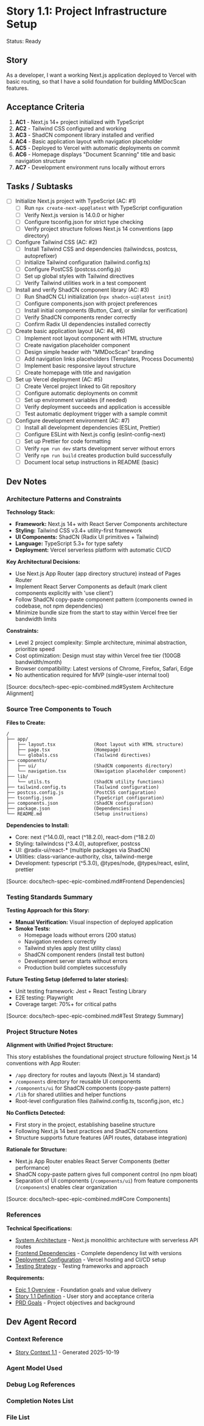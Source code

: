 # Story 1.1: Project Infrastructure Setup

Status: Ready

## Story

As a developer,
I want a working Next.js application deployed to Vercel with basic routing,
so that I have a solid foundation for building MMDocScan features.

## Acceptance Criteria

1. **AC1** - Next.js 14+ project initialized with TypeScript
2. **AC2** - Tailwind CSS configured and working
3. **AC3** - ShadCN component library installed and verified
4. **AC4** - Basic application layout with navigation placeholder
5. **AC5** - Deployed to Vercel with automatic deployments on commit
6. **AC6** - Homepage displays "Document Scanning" title and basic navigation structure
7. **AC7** - Development environment runs locally without errors

## Tasks / Subtasks

- [ ] Initialize Next.js project with TypeScript (AC: #1)
  - [ ] Run `npx create-next-app@latest` with TypeScript configuration
  - [ ] Verify Next.js version is 14.0.0 or higher
  - [ ] Configure tsconfig.json for strict type checking
  - [ ] Verify project structure follows Next.js 14 conventions (app directory)

- [ ] Configure Tailwind CSS (AC: #2)
  - [ ] Install Tailwind CSS and dependencies (tailwindcss, postcss, autoprefixer)
  - [ ] Initialize Tailwind configuration (tailwind.config.ts)
  - [ ] Configure PostCSS (postcss.config.js)
  - [ ] Set up global styles with Tailwind directives
  - [ ] Verify Tailwind utilities work in a test component

- [ ] Install and verify ShadCN component library (AC: #3)
  - [ ] Run ShadCN CLI initialization (`npx shadcn-ui@latest init`)
  - [ ] Configure components.json with project preferences
  - [ ] Install initial components (Button, Card, or similar for verification)
  - [ ] Verify ShadCN components render correctly
  - [ ] Confirm Radix UI dependencies installed correctly

- [ ] Create basic application layout (AC: #4, #6)
  - [ ] Implement root layout component with HTML structure
  - [ ] Create navigation placeholder component
  - [ ] Design simple header with "MMDocScan" branding
  - [ ] Add navigation links placeholders (Templates, Process Documents)
  - [ ] Implement basic responsive layout structure
  - [ ] Create homepage with title and navigation

- [ ] Set up Vercel deployment (AC: #5)
  - [ ] Create Vercel project linked to Git repository
  - [ ] Configure automatic deployments on commit
  - [ ] Set up environment variables (if needed)
  - [ ] Verify deployment succeeds and application is accessible
  - [ ] Test automatic deployment trigger with a sample commit

- [ ] Configure development environment (AC: #7)
  - [ ] Install all development dependencies (ESLint, Prettier)
  - [ ] Configure ESLint with Next.js config (eslint-config-next)
  - [ ] Set up Prettier for code formatting
  - [ ] Verify `npm run dev` starts development server without errors
  - [ ] Verify `npm run build` creates production build successfully
  - [ ] Document local setup instructions in README (basic)

## Dev Notes

### Architecture Patterns and Constraints

**Technology Stack:**
- **Framework:** Next.js 14+ with React Server Components architecture
- **Styling:** Tailwind CSS v3.4+ utility-first framework
- **UI Components:** ShadCN (Radix UI primitives + Tailwind)
- **Language:** TypeScript 5.3+ for type safety
- **Deployment:** Vercel serverless platform with automatic CI/CD

**Key Architectural Decisions:**
- Use Next.js App Router (app directory structure) instead of Pages Router
- Implement React Server Components as default (mark client components explicitly with 'use client')
- Follow ShadCN copy-paste component pattern (components owned in codebase, not npm dependencies)
- Minimize bundle size from the start to stay within Vercel free tier bandwidth limits

**Constraints:**
- Level 2 project complexity: Simple architecture, minimal abstraction, prioritize speed
- Cost optimization: Design must stay within Vercel free tier (100GB bandwidth/month)
- Browser compatibility: Latest versions of Chrome, Firefox, Safari, Edge
- No authentication required for MVP (single-user internal tool)

[Source: docs/tech-spec-epic-combined.md#System Architecture Alignment]

### Source Tree Components to Touch

**Files to Create:**
```
/
├── app/
│   ├── layout.tsx              (Root layout with HTML structure)
│   ├── page.tsx                (Homepage)
│   └── globals.css             (Tailwind directives)
├── components/
│   ├── ui/                     (ShadCN components directory)
│   └── navigation.tsx          (Navigation placeholder component)
├── lib/
│   └── utils.ts                (ShadCN utility functions)
├── tailwind.config.ts          (Tailwind configuration)
├── postcss.config.js           (PostCSS configuration)
├── tsconfig.json               (TypeScript configuration)
├── components.json             (ShadCN configuration)
├── package.json                (Dependencies)
└── README.md                   (Setup instructions)
```

**Dependencies to Install:**
- Core: next (^14.0.0), react (^18.2.0), react-dom (^18.2.0)
- Styling: tailwindcss (^3.4.0), autoprefixer, postcss
- UI: @radix-ui/react-* (multiple packages via ShadCN)
- Utilities: class-variance-authority, clsx, tailwind-merge
- Development: typescript (^5.3.0), @types/node, @types/react, eslint, prettier

[Source: docs/tech-spec-epic-combined.md#Frontend Dependencies]

### Testing Standards Summary

**Testing Approach for this Story:**
- **Manual Verification:** Visual inspection of deployed application
- **Smoke Tests:**
  - Homepage loads without errors (200 status)
  - Navigation renders correctly
  - Tailwind styles apply (test utility class)
  - ShadCN component renders (install test button)
  - Development server starts without errors
  - Production build completes successfully

**Future Testing Setup (deferred to later stories):**
- Unit testing framework: Jest + React Testing Library
- E2E testing: Playwright
- Coverage target: 70%+ for critical paths

[Source: docs/tech-spec-epic-combined.md#Test Strategy Summary]

### Project Structure Notes

**Alignment with Unified Project Structure:**

This story establishes the foundational project structure following Next.js 14 conventions with App Router:

- `/app` directory for routes and layouts (Next.js 14 standard)
- `/components` directory for reusable UI components
- `/components/ui` for ShadCN components (copy-paste pattern)
- `/lib` for shared utilities and helper functions
- Root-level configuration files (tailwind.config.ts, tsconfig.json, etc.)

**No Conflicts Detected:**
- First story in the project, establishing baseline structure
- Following Next.js 14 best practices and ShadCN conventions
- Structure supports future features (API routes, database integration)

**Rationale for Structure:**
- Next.js App Router enables React Server Components (better performance)
- ShadCN copy-paste pattern gives full component control (no npm bloat)
- Separation of UI components (`/components/ui`) from feature components (`/components`) enables clear organization

[Source: docs/tech-spec-epic-combined.md#Core Components]

### References

**Technical Specifications:**
- [System Architecture](docs/tech-spec-epic-combined.md#System-Architecture-Alignment) - Next.js monolithic architecture with serverless API routes
- [Frontend Dependencies](docs/tech-spec-epic-combined.md#Frontend-Dependencies) - Complete dependency list with versions
- [Deployment Configuration](docs/tech-spec-epic-combined.md#External-Services) - Vercel hosting and CI/CD setup
- [Testing Strategy](docs/tech-spec-epic-combined.md#Test-Strategy-Summary) - Testing frameworks and approach

**Requirements:**
- [Epic 1 Overview](docs/epics.md#Epic-1-Project-Foundation--Template-Management) - Foundation goals and value delivery
- [Story 1.1 Definition](docs/epics.md#Story-11-Project-Infrastructure-Setup) - User story and acceptance criteria
- [PRD Goals](docs/PRD.md#Goals-and-Background-Context) - Project objectives and background

## Dev Agent Record

### Context Reference

- [Story Context 1.1](story-context-1.1.xml) - Generated 2025-10-19

### Agent Model Used

<!-- To be filled during implementation -->

### Debug Log References

<!-- To be added during implementation -->

### Completion Notes List

<!-- To be added during implementation -->

### File List

<!-- To be added during implementation -->
